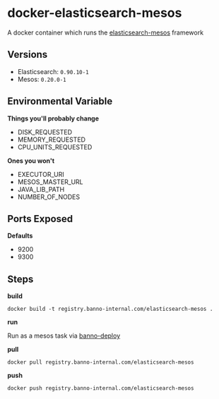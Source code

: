 # docker-elasticsearch-mesos

A docker container which runs the [elasticsearch-mesos] framework

## Versions

- Elasticsearch: `0.90.10-1`
- Mesos: `0.20.0-1`

## Environmental Variable

__Things you'll probably change__

- DISK_REQUESTED
- MEMORY_REQUESTED
- CPU_UNITS_REQUESTED

__Ones you won't__

- EXECUTOR_URI
- MESOS_MASTER_URL
- JAVA_LIB_PATH
- NUMBER_OF_NODES

## Ports Exposed

__Defaults__

- 9200
- 9300

## Steps

__build__

```
docker build -t registry.banno-internal.com/elasticsearch-mesos .
```

__run__

Run as a mesos task via [banno-deploy]

__pull__

```
docker pull registry.banno-internal.com/elasticsearch-mesos
```

__push__

```
docker push registry.banno-internal.com/elasticsearch-mesos
```

[banno-deploy]: https://github.com/Banno/banno-deploy
[elasticsearch-mesos]: https://github.com/Banno/elasticsearch-mesos
